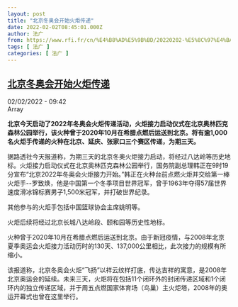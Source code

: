 ```yaml
---
layout: post
title: "北京冬奥会开始火炬传递"
date: 2022-02-02T08:45:01.000Z
author: 法广
from: https://www.rfi.fr/cn/%E4%B8%AD%E5%9B%BD/20220202-%E5%8C%97%E4%BA%AC%E5%86%AC%E5%A5%A5%E4%BC%9A%E5%BC%80%E5%A7%8B%E7%81%AB%E7%82%AC%E4%BC%A0%E9%80%92
tags: [ 法广 ]
categories: [ 法广 ]
---
```

<!--1643791501000-->
[北京冬奥会开始火炬传递](https://www.rfi.fr/cn/%E4%B8%AD%E5%9B%BD/20220202-%E5%8C%97%E4%BA%AC%E5%86%AC%E5%A5%A5%E4%BC%9A%E5%BC%80%E5%A7%8B%E7%81%AB%E7%82%AC%E4%BC%A0%E9%80%92)
------

<div>
<div>02/02/2022 - 09:42</div>Array<p><strong>                    北京今天启动了2022年冬奥会火炬传递活动，火炬接力启动仪式在北京奥林匹克森林公园举行，该火种曾于2020年10月在希腊点燃后运送到北京。将有逾1,000名火炬手传递的火种在北京、延庆、张家口三个赛区传递，为期三天。                </strong></p><div >                    <p>据路透社今天报道称，为期三天的北京冬奥火炬接力启动，将经过八达岭等历史地标。火炬接力启动仪式在北京奥林匹克森林公园举行，国务院副总理韩正在9时19分宣布“北京2022年冬奥会火炬接力开始。”韩正在火种台前点燃火炬并交给第一棒火炬手--罗致焕，他是中国第一个冬季项目世界冠军，曾于1963年夺得57届世界速度滑冰锦标赛男子1,500米冠军，并打破世界纪录。</p><p>其他参与的火炬手包括中国篮球协会主席姚明等。</p><p>火炬后续将经过北京长城八达岭段、颐和园等历史性地标。</p><p>火种曾于2020年10月在希腊点燃后运送到北京。由于新冠疫情，与2008年北京夏季奥运会火炬接力活动历时的130天、137,000公里相比，此次接力的规模有所缩小。</p><p>该报道称，北京冬奥会火炬“飞扬”以祥云纹样打底，传达吉祥的寓意，是2008年北京奥运会的延续。未来三天，火炬将在包括11个闭环外的封闭传递区域和1个闭环内的独立传递区域，并于周五点燃国家体育场（鸟巢）主火炬塔，2008年的奥运开幕式也曾在这里举行。</p>                                            <div data-selfpromo-newsletter>    </div>    <div data-selfpromo-app>    </div>                </div>
</div>
